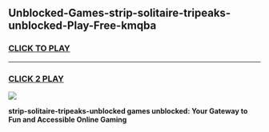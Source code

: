 
## Unblocked-Games-strip-solitaire-tripeaks-unblocked-Play-Free-kmqba
<h3>
<a href="https://premium76.site?title=strip-solitaire-tripeaks-unblocked&ref=18A1">CLICK TO PLAY</a></h3>
<hr>

<h3>
<a href="https://premium76.site?title=strip-solitaire-tripeaks-unblocked&ref=18A1">CLICK 2 PLAY</a>
  
</h3>

<a href="https://premium76.site?title=strip-solitaire-tripeaks-unblocked&ref=18A1"><img src="https://clearcache.store/games.png"></a>


**strip-solitaire-tripeaks-unblocked games unblocked: Your Gateway to Fun and Accessible Online Gaming**

